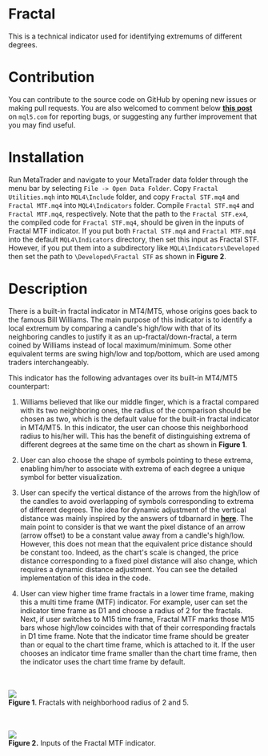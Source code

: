 # Fractal
This is a technical indicator used for identifying extremums of different degrees.

# Contribution
You can contribute to the source code on GitHub by opening new issues or making pull requests. You are also welcomed to comment below [**this post**][1] on `mql5.com` for reporting bugs, or suggesting any further improvement that you may find useful.

# Installation

Run MetaTrader and navigate to your MetaTrader data folder through the menu bar by selecting `File -> Open Data Folder`. Copy `Fractal Utilities.mqh` into `MQL4\Include` folder, and copy `Fractal STF.mq4` and `Fractal MTF.mq4` into `MQL4\Indicators` folder. Compile `Fractal STF.mq4` and `Fractal MTF.mq4`, respectively. Note that the path to the `Fractal STF.ex4`, the compiled code for `Fractal STF.mq4`, should be given in the inputs of Fractal MTF indicator. If you put both `Fractal STF.mq4` and `Fractal MTF.mq4` into the default `MQL4\Indicators` directory, then set this input as Fractal STF. However, if you put them into a subdirectory like `MQL4\Indicators\Developed` then set the path to `\Developed\Fractal STF` as shown in **Figure 2**.

# Description
There is a built-in fractal indicator in MT4/MT5, whose origins goes back to the famous Bill Williams. The main purpose of this indicator is to identify a local extremum by comparing a candle's high/low with that of its neighboring candles to justify it as an up-fractal/down-fractal, a term coined by Williams instead of local maximum/minimum. Some other equivalent terms are swing high/low and top/bottom, which are used among traders interchangeably.

This indicator has the following advantages over its built-in MT4/MT5  counterpart:

1. Williams believed that like our middle finger, which is a fractal compared with its two neighboring ones, the radius of the comparison should be chosen as two, which is the default value for the built-in fractal indicator in MT4/MT5. In this indicator, the user can choose this neighborhood radius to his/her will. This has the benefit of distinguishing extrema of different degrees at the same time on the chart as shown in **Figure 1**.

2. User can also choose the shape of symbols pointing to these extrema, enabling him/her to associate with extrema of each degree a unique symbol for better visualization.

3. User can specify the vertical distance of the arrows from the high/low of the candles to avoid overlapping of symbols corresponding to extrema of different degrees. The idea for dynamic adjustment of the vertical distance was mainly inspired by the answers of tdbarnard in [**here**][2]. The main point to consider is that we want the pixel distance of an arrow (arrow offset) to be a constant value away from a candle's high/low. However, this does not mean that the equivalent price distance should be constant too. Indeed, as the chart's scale is changed, the price distance corresponding to a fixed pixel distance will also change, which requires a dynamic distance adjustment. You can see the detailed implementation of this idea in the code.

4. User can view higher time frame fractals in a lower time frame, making this a multi time frame (MTF) indicator. For example, user can set the indicator time frame as D1 and choose a radius of 2 for the fractals. Next, if user switches to M15 time frame, Fractal MTF marks those M15 bars whose high/low coincides with that of their corresponding fractals in D1 time frame. Note that the indicator time frame should be greater than or equal to the chart time frame, which is attached to it. If the user chooses an indicator time frame smaller than the chart time frame, then the indicator uses the chart time frame by default.

<br></br>
![][3] \
**Figure 1**. Fractals with neighborhood radius of 2 and 5.

<br></br>
![][4] \
**Figure 2.** Inputs of the Fractal MTF indicator.

<br></br>

[1]: https://www.mql5.com/en/code/35575
[2]: https://www.forexfactory.com/thread/456946-perfect-placing-of-arrows-on-the-chart
[3]: https://c.mql5.com/18/99/1__6.png
[4]: https://c.mql5.com/18/102/Capture__2.PNG
